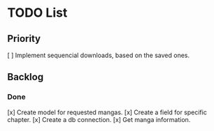 # TODO List

## Priority

[ ] Implement sequencial downloads, based on the saved ones.

## Backlog


### Done

[x] Create model for requested mangas.
[x] Create a field for specific chapter.
[x] Create a db connection.
[x] Get manga information.